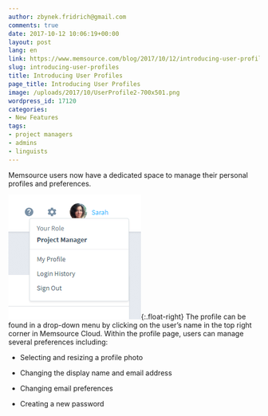 ```yaml
---
author: zbynek.fridrich@gmail.com
comments: true
date: 2017-10-12 10:06:19+00:00
layout: post
lang: en
link: https://www.memsource.com/blog/2017/10/12/introducing-user-profiles/
slug: introducing-user-profiles
title: Introducing User Profiles
page_title: Introducing User Profiles
image: /uploads/2017/10/UserProfile2-700x501.png
wordpress_id: 17120
categories:
- New Features
tags:
- project managers
- admins
- linguists
---
```


Memsource users now have a dedicated space to manage their personal profiles and preferences.<!-- more -->

[![](/uploads/2017/10/Drop-down2.png)](/uploads/2017/10/Drop-down2.png){:.float-right} The profile can be found in a drop-down menu by clicking on the user’s name in the top right corner in Memsource Cloud. 
Within the profile page, users can manage several preferences including:

  * Selecting and resizing a profile photo
 	
  * Changing the display name and email address
 	
  * Changing email preferences
 	
  * Creating a new password
